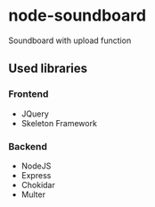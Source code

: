 # node-soundboard
Soundboard with upload function

## Used libraries
### Frontend
- JQuery
- Skeleton Framework
### Backend
- NodeJS
- Express
- Chokidar
- Multer
